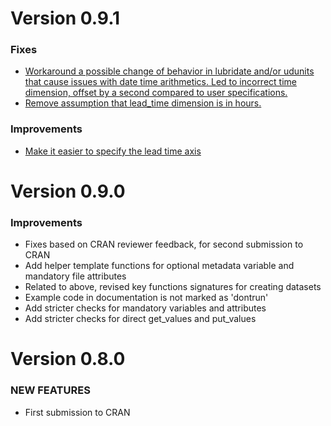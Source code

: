 Version 0.9.1
=============

### Fixes

* [Workaround a possible change of behavior in lubridate and/or udunits that cause issues with date time arithmetics. Led to incorrect time dimension, offset by a second compared to user specifications.](https://github.com/csiro-hydroinformatics/efts/issues/3)
* [Remove assumption that lead_time dimension is in hours.](https://github.com/csiro-hydroinformatics/efts/issues/6)

### Improvements

* [Make it easier to specify the lead time axis](https://github.com/csiro-hydroinformatics/efts/issues/7)

Version 0.9.0
=============

### Improvements

* Fixes based on CRAN reviewer feedback, for second submission to CRAN
* Add helper template functions for optional metadata variable and mandatory file attributes 
* Related to above, revised key functions signatures for creating datasets
* Example code in documentation is not marked as 'dontrun'
* Add stricter checks for mandatory variables and attributes 
* Add stricter checks for direct get_values and put_values 

Version 0.8.0
=============

### NEW FEATURES

* First submission to CRAN

